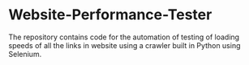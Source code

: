 # Website-Performance-Tester
The repository contains code for the automation of testing of loading speeds of all the links in website using a crawler built in Python using Selenium.
